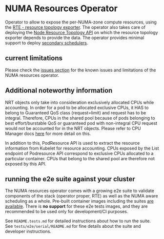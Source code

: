 # NUMA Resources Operator

Operator to allow to expose the per-NUMA-zone compute resources, using the [RTE - resource topology exporter](https://github.com/openshift-kni/resource-topology-exporter).
The operator also takes care of deploying the [Node Resource Topology API](https://github.com/k8stopologyawareschedwg/noderesourcetopology-api) on which the resource topology exporter depends to provide the data.
The operator provides minimal support to deploy [secondary schedulers](https://github.com/openshift-kni/scheduler-plugins).

## current limitations

Please check the [issues section](https://github.com/openshift-kni/numaresources-operator/issues) for the known issues and limitations of the NUMA resources operator.

## Additional noteworthy information

NRT objects only take into consideration exclusively allocated CPUs while accounting. In order for a pod to be allocated exclusive CPUs, it HAS to belong to Guaranteed QoS class (request=limit) and request has to be integral. Therefore, CPUs in the shared pool because of pods belonging to best effort/burstable QoS or guaranteed pod with non-integral CPU request would not be accounted for in the NRT objects. Please refer to CPU Manager docs [here](https://kubernetes.io/docs/tasks/administer-cluster/cpu-management-policies/#static-policy) for more detail on this.

In addition to this, PodResource API is used to extract the resource information from Kubelet for resource accounting. CPUs exposed by the List endpoint of Podresource API correspond to exclusive CPUs allocated to a particular container. CPUs that belong to the shared pool are therefore not exposed by this API.

## running the e2e suite against your cluster

The NUMA resources operator comes with a growing e2e suite to validate components of the stack (operator proper, RTE) as well as the NUMA aware scheduling as a whole.
Pre-built container images including the suites [are available](https://quay.io/repository/openshift-kni/numaresources-operator-tests).
There is **no support** for these e2e tests images, and they are recommended to be used only for development/CI purposes.

See `README.tests.md` for detailed instructions about how to run the suite.
See `tests/e2e/serial/README.md` for fine details about the suite and developer instructions.
